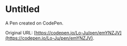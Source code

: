 # Untitled

A Pen created on CodePen.

Original URL: [https://codepen.io/Lo-Ju/pen/emYNZJV](https://codepen.io/Lo-Ju/pen/emYNZJV).

